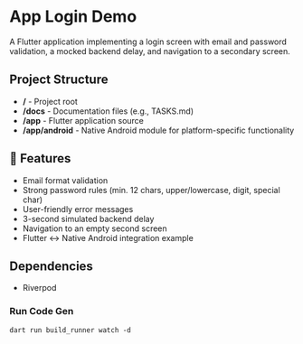 # App Login Demo

A Flutter application implementing a login screen with email and password validation, a mocked backend delay, and navigation to a secondary screen.

## Project Structure

- **/** - Project root
- **/docs** - Documentation files (e.g., TASKS.md)
- **/app** - Flutter application source
- **/app/android** - Native Android module for platform-specific functionality

## 🚀 Features

- Email format validation
- Strong password rules (min. 12 chars, upper/lowercase, digit, special char)
- User-friendly error messages
- 3-second simulated backend delay
- Navigation to an empty second screen
- Flutter ↔ Native Android integration example

## Dependencies
- Riverpod

### Run Code Gen
`dart run build_runner watch -d`
